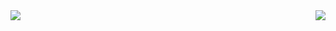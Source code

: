 <img src="https://github-readme-stats.vercel.app/api?username=iocdacc" align="right" />

<img src="https://img.shields.io/badge/react-%20-brightgreen?style=social&logo=react"/>
